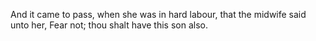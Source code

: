 And it came to pass, when she was in hard labour, that the midwife said unto her, Fear not; thou shalt have this son also.
